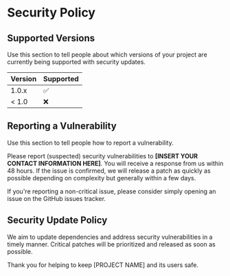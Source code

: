 # Security Policy

## Supported Versions

Use this section to tell people about which versions of your project are currently being supported with security updates.

| Version | Supported          |
| ------- | ------------------ |
| 1.0.x   | :white_check_mark: |
| < 1.0   | :x:                |

## Reporting a Vulnerability

Use this section to tell people how to report a vulnerability.

Please report (suspected) security vulnerabilities to **[INSERT YOUR CONTACT INFORMATION HERE]**. You will receive a response from us within 48 hours. If the issue is confirmed, we will release a patch as quickly as possible depending on complexity but generally within a few days.

If you're reporting a non-critical issue, please consider simply opening an issue on the GitHub issues tracker.

## Security Update Policy

We aim to update dependencies and address security vulnerabilities in a timely manner. Critical patches will be prioritized and released as soon as possible.

Thank you for helping to keep [PROJECT NAME] and its users safe.
